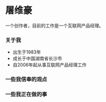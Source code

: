 # 屠维豪

一个创作者，目前的工作是一个互联网产品经理。

### 关于我
- 出生于1983年
- 成长于中国湖南省长沙市
- 自2006年起从事互联网产品经理工作

### 一些我信奉的观点


### 一些我正在做的事
